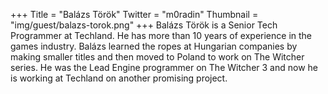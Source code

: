 +++
Title = "Balázs Török"
Twitter = "m0radin"
Thumbnail = "img/guest/balazs-torok.png"
+++
Balázs Török is a Senior Tech Programmer at Techland. He has more than 10 years of experience in the games industry. Balázs learned the ropes at Hungarian companies by making smaller titles and then moved to Poland to work on The Witcher series. He was the Lead Engine programmer on The Witcher 3 and now he is working at Techland on another promising project.